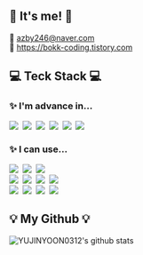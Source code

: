 ## 👋 It's me! 👋
📧 azby246@naver.com <br>
📝 https://bokk-coding.tistory.com
<br>

## 💻 Teck Stack 💻

### ✨ I'm advance in...
<p>
  <img src="https://img.shields.io/badge/Java-007396?style=flat-square&logo=Java&logoColor=white"/></a>&nbsp
  <img src="https://img.shields.io/badge/Spring-6DB33F?style=flat-square&logo=Spring&logoColor=white"/></a>&nbsp
  <img src="https://img.shields.io/badge/SpringBoot-6DB33F?style=flat-square&logo=SpringBoot&logoColor=white"/></a>&nbsp 
  <img src="https://img.shields.io/badge/SpringSecurity-6DB33F?style=flat-square&logo=SpringSecurity&logoColor=white"/></a>&nbsp 
  <img src="https://img.shields.io/badge/Thymeleaf-005F0F?style=flat-square&logo=Thymeleaf&logoColor=white"/></a>&nbsp
  <img src="https://img.shields.io/badge/Oracle-F80000?style=flat-square&logo=Oracle&logoColor=white"/></a>&nbsp
</p>

### ✨ I can use...

<p>
    <img src="https://img.shields.io/badge/Javascript-ffb13b?style=flat-square&logo=javascript&logoColor=white"/></a>&nbsp 
    <img src="https://img.shields.io/badge/jQuery-0769AD?style=flat-square&logo=jQuery&logoColor=white"/></a>&nbsp
    <img src="https://img.shields.io/badge/Ajax-0085CA?style=flat-square&logo=Ajax&logoColor=white"/></a>&nbsp
    <br>
    <img src="https://img.shields.io/badge/Mysql-E6B91E?style=flat-square&logo=MySql&logoColor=white"/></a>&nbsp
    <img src="https://img.shields.io/badge/MyBatis-D24939?style=flat-square&logo=MyBatis&logoColor=white"/></a>&nbsp 
    <img src="https://img.shields.io/badge/Git-F05032?style=flat-square&logo=git&logoColor=white"/></a>&nbsp
    <img src="https://img.shields.io/badge/github-181717?style=flat-square&logo=github&logoColor=white">&nbsp
    <br>
    <img src="https://img.shields.io/badge/AWS-232F3E?style=flat-square&logo=AmazonAWS&logoColor=white"/></a>&nbsp
    <img src="https://img.shields.io/badge/AmazonS3-569A31?style=flat-square&logo=AmazonS3&logoColor=white"/></a>&nbsp
    <img src="https://img.shields.io/badge/AmazonEC2-FF9900?style=flat-square&logo=AmazonEC2&logoColor=white"/></a>&nbsp
    <img src="https://img.shields.io/badge/AmazonRDS-527FFF?style=flat-square&logo=AmazonRDS&logoColor=white"/></a>&nbsp
</p>


## 💡 My Github 💡
![YUJINYOON0312's github stats](https://github-readme-stats.vercel.app/api?username=YUJINYOON0312&show_icons=true)
